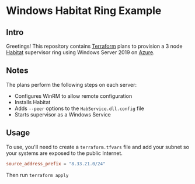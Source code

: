 # Windows Habitat Ring Example

## Intro

Greetings! This repository contains [Terraform](https://www.terraform.io) plans to provision a 3 node [Habitat](https://habitat.sh) supervisor ring using Windows Server 2019 on [Azure](https://www.azure.com).

## Notes

The plans perform the following steps on each server:

* Configures WinRM to allow remote configuration
* Installs Habitat
* Adds `--peer` options to the `HabService.dll.config` file
* Starts supervisor as a Windows Service

## Usage

To use, you'll need to create a `terraform.tfvars` file and add your subnet so your systems are exposed to the public Internet.

``` toml
source_address_prefix = "8.33.21.0/24"
```

Then run `terraform apply`

